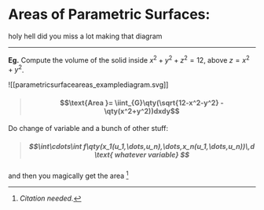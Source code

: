 # Areas of Parametric Surfaces:

holy hell did you miss a lot making that diagram


***


**Eg.** Compute the volume of the solid inside $x^2 + y^2 + z^2 = 12$, above $z=x^2+y^2$.

![[parametricsurfaceareas_examplediagram.svg]]

> #### $$\text{Area }= \iint_{G}\qty(\sqrt{12-x^2-y^2} - \qty(x^2+y^2))dxdy$$

Do change of variable and a bunch of other stuff:




> ##### $$\int\cdots\int f\qty(x_1(u_1,\dots,u_n),\dots,x_n(u_1,\dots,u_n))\,d \text{ whatever variable} $$

and then you magically get the area [^1]

[^1]: *Citation needed.*


